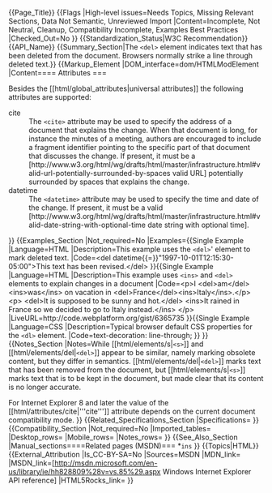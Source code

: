 {{Page_Title}}
{{Flags
|High-level issues=Needs Topics, Missing Relevant Sections, Data Not Semantic, Unreviewed Import
|Content=Incomplete, Not Neutral, Cleanup, Compatibility Incomplete, Examples Best Practices
|Checked_Out=No
}}
{{Standardization_Status|W3C Recommendation}}
{{API_Name}}
{{Summary_Section|The <code>&lt;del&gt;</code> element indicates text that has been deleted from the document. Browsers normally strike a line through deleted text.}}
{{Markup_Element
|DOM_interface=dom/HTMLModElement
|Content==== Attributes ===

<p>Besides the [[html/global_attributes|universal attributes]] the following attributes are supported:</p>

<dl>
    <dt>cite</dt>
    <dd>
        The <code>&lt;cite&gt;</code> attribute may be used to specify the address of a document that explains the change. 
        When that document is long, for instance the minutes of a meeting, authors are encouraged to include a fragment 
        identifier pointing to the specific part of that document that discusses the change.
        If present, it must be a [http://www.w3.org/html/wg/drafts/html/master/infrastructure.html#valid-url-potentially-surrounded-by-spaces valid URL] potentially surrounded by spaces that explains the change.
    </dd>
    <dt>datetime</dt>
    <dd>
        The <code>&lt;datetime&gt;</code> attribute may be used to specify the time and date of the change.
        If present, it must be a valid [http://www.w3.org/html/wg/drafts/html/master/infrastructure.html#valid-date-string-with-optional-time date string with optional time].
    </dd>
</dl>
}}
{{Examples_Section
|Not_required=No
|Examples={{Single Example
|Language=HTML
|Description=This example uses the <code>&lt;del&gt;</code>' element to mark deleted text.
|Code=&lt;del datetime{{=}}"1997-10-01T12:15:30-05:00"&gt;This text has been revised.&lt;/del&gt;
}}{{Single Example
|Language=HTML
|Description=This example uses <code>&lt;ins&gt;</code> and <code>&lt;del&gt;</code> elements to explain changes in a document
|Code=&lt;p&gt;I &lt;del&gt;am&lt;/del&gt;&lt;ins&gt;was&lt;/ins&gt; on vacation in &lt;del&gt;France&lt;/del&gt;&lt;ins&gt;Italy&lt;/ins&gt;.&lt;/p&gt;
&lt;p&gt;
  &lt;del&gt;It is supposed to be sunny and hot.&lt;/del&gt;
  &lt;ins&gt;It rained in France so we decided to go to Italy instead.&lt;/ins&gt;
&lt;/p&gt;
|LiveURL=http://code.webplatform.org/gist/6365735
}}{{Single Example
|Language=CSS
|Description=Typical browser default CSS properties for the <code>&lt;dl&gt;</code> element.
|Code=text-decoration: line-through;
}}
}}
{{Notes_Section
|Notes=While [[html/elements/s|<code>&lt;s&gt;</code>]] and [[html/elements/del|<code>&lt;del&gt;</code>]] appear to be similar, namely marking obsolete content, but they differ in semantics. [[html/elements/del|<code>&lt;del&gt;</code>]] marks text that has been removed from the document, but [[html/elements/s|<code>&lt;s&gt;</code>]] marks text that is to be kept in the document, but made clear that its content is no longer accurate.

For Internet Explorer 8 and later the value of the [[html/attributes/cite|'''cite''']] attribute depends on the current document compatibility mode.
}}
{{Related_Specifications_Section
|Specifications=
}}
{{Compatibility_Section
|Not_required=No
|Imported_tables=
|Desktop_rows=
|Mobile_rows=
|Notes_rows=
}}
{{See_Also_Section
|Manual_sections====Related pages (MSDN)===
*<code>ins</code>
}}
{{Topics|HTML}}
{{External_Attribution
|Is_CC-BY-SA=No
|Sources=MSDN
|MDN_link=
|MSDN_link=[http://msdn.microsoft.com/en-us/library/ie/hh828809%28v=vs.85%29.aspx Windows Internet Explorer API reference]
|HTML5Rocks_link=
}}